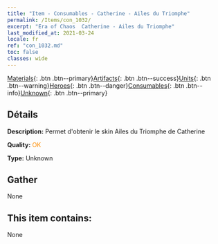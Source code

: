 ```yaml
---
title: "Item - Consumables - Catherine - Ailes du Triomphe"
permalink: /Items/con_1032/
excerpt: "Era of Chaos  Catherine - Ailes du Triomphe"
last_modified_at: 2021-03-24
locale: fr
ref: "con_1032.md"
toc: false
classes: wide
---
```

 [Materials](/fr/Items/){: .btn .btn--primary}[Artifacts](/fr/Items/Artifacts/){: .btn .btn--success}[Units](/fr/Items/Units/){: .btn .btn--warning}[Heroes](/fr/Items/Heroes/){: .btn .btn--danger}[Consumables](/fr/Items/Consumables/){: .btn .btn--info}[Unknown](/fr/Items/Unknown/){: .btn .btn--primary}

## Détails
 **Description:** Permet d'obtenir le skin Ailes du Triomphe de Catherine

 **Quality:** <span style="color: #FF8C00">OK</span>

 **Type:** Unknown

## Gather

  None

## This item contains:

  None

